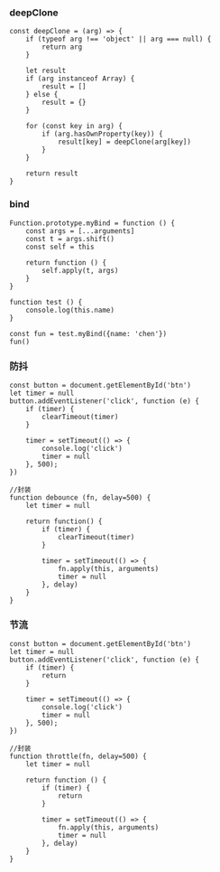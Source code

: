 <!--
 * @Author: your name
 * @Date: 2019-11-18 22:03:58
 * @LastEditTime: 2019-11-18 22:08:45
 * @LastEditors: Please set LastEditors
 * @Description: In User Settings Edit
 * @FilePath: \FrontEnd\blog\notes\deepClone&bind.md
 -->
### deepClone
```
const deepClone = (arg) => {
    if (typeof arg !== 'object' || arg === null) {
        return arg
    }

    let result
    if (arg instanceof Array) {
        result = []
    } else {
        result = {}
    }

    for (const key in arg) {
        if (arg.hasOwnProperty(key)) {
            result[key] = deepClone(arg[key])
        }
    }

    return result
}
```


### bind
```
Function.prototype.myBind = function () {
    const args = [...arguments]
    const t = args.shift()
    const self = this

    return function () {
        self.apply(t, args)
    }
}

function test () {
    console.log(this.name)
}

const fun = test.myBind({name: 'chen'})
fun()
```

### 防抖
```
const button = document.getElementById('btn')
let timer = null
button.addEventListener('click', function (e) {
    if (timer) {
        clearTimeout(timer)
    }

    timer = setTimeout(() => {
        console.log('click')
        timer = null
    }, 500);
})

//封装
function debounce (fn, delay=500) {
    let timer = null
        
    return function() {
        if (timer) {
            clearTimeout(timer)
        }

        timer = setTimeout(() => {
            fn.apply(this, arguments)
            timer = null
        }, delay)
    }
}
```

### 节流
```
const button = document.getElementById('btn')
let timer = null
button.addEventListener('click', function (e) {
    if (timer) {
        return
    }

    timer = setTimeout(() => {
        console.log('click')
        timer = null
    }, 500);
})

//封装
function throttle(fn, delay=500) {
    let timer = null

    return function () {
        if (timer) {
            return
        }

        timer = setTimeout(() => {
            fn.apply(this, arguments)
            timer = null
        }, delay)
    }
}
```
